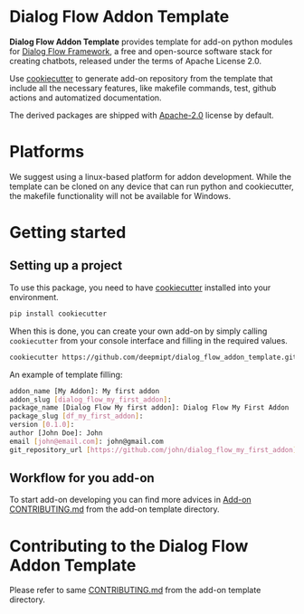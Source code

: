 
# Dialog Flow Addon Template

**Dialog Flow Addon Template** provides template for add-on python modules for [Dialog Flow Framework](https://github.com/deepmipt/dialog_flow_framework), a free and open-source software stack for creating chatbots, released under the terms of Apache License 2.0.


Use [cookiecutter](https://github.com/cookiecutter/cookiecutter) to generate add-on repository from the template that include all the necessary features, like makefile commands, test, github actions and automatized documentation. 

The derived packages are shipped with [Apache-2.0](LICENSE) license by default.

# Platforms

We suggest using a linux-based platform for addon development. While the template can be cloned on any device that can run python and cookiecutter, the makefile functionality will not be available for Windows.

# Getting started

## Setting up a project

To use this package, you need to have [cookiecutter](https://github.com/cookiecutter/cookiecutter) installed into your environment.

```bash
pip install cookiecutter
```

When this is done, you can create your own add-on by simply calling `cookiecutter` from your console interface and filling in the required values.

```bash
cookiecutter https://github.com/deepmipt/dialog_flow_addon_template.git
```
An example of template filling:
```bash
addon_name [My Addon]: My first addon
addon_slug [dialog_flow_my_first_addon]: 
package_name [Dialog Flow My first addon]: Dialog Flow My First Addon
package_slug [df_my_first_addon]: 
version [0.1.0]: 
author [John Doe]: John
email [john@email.com]: john@gmail.com
git_repository_url [https://github.com/john/dialog_flow_my_first_addon]: 

```


## Workflow for you add-on
To start add-on developing you can find more advices in [Add-on CONTRIBUTING.md]({{cookiecutter.addon_slug}}/CONTRIBUTING.md) from the add-on template directory.

# Contributing to the Dialog Flow Addon Template

Please refer to same [CONTRIBUTING.md]({{cookiecutter.addon_slug}}/CONTRIBUTING.md) from the add-on template directory.


